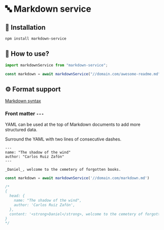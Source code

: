 # 🔤 Markdown service

## 🚀 Installation

```sh
npm install markdown-service
```

## 🧐 How to use?

```js
import markdownService from "markdown-service";

const markdown = await markdownService("//domain.com/awesome-readme.md");
```

## ⚙️ Format support

[Markdown syntax](https://www.markdownguide.org/cheat-sheet/)

### Front matter `---`

YAML can be used at the top of Markdown documents to add more structured data.

Surround the YAML with two lines of consecutive dashes.

```mdx
---
name: "The shadow of the wind"
author: "Carlos Ruiz Zafón"
---

_Daniel_, welcome to the cemetery of forgotten books.
```

```js
const markdown = await markdownService('//domain.com/markdown.md')

/*
{
  head: {
    name: "The shadow of the wind",
    author: 'Carlos Ruiz Zafón',
  },
  content: '<strong>Daniel</strong>, welcome to the cemetery of forgotten books.'
}
*/
```
